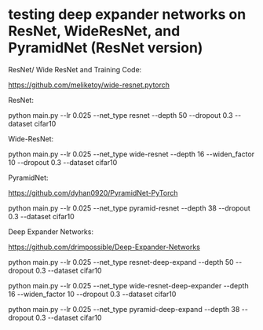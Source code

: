 # testing deep expander networks on ResNet, WideResNet, and PyramidNet (ResNet version)

ResNet/ Wide ResNet and Training Code:

https://github.com/meliketoy/wide-resnet.pytorch

ResNet:

python main.py --lr 0.025 --net_type resnet --depth 50 --dropout 0.3 --dataset cifar10

Wide-ResNet:

python main.py --lr 0.025 --net_type wide-resnet --depth 16 --widen_factor 10 --dropout 0.3 --dataset cifar10

PyramidNet:

https://github.com/dyhan0920/PyramidNet-PyTorch

python main.py --lr 0.025 --net_type pyramid-resnet --depth 38 --dropout 0.3 --dataset cifar10

Deep Expander Networks:

https://github.com/drimpossible/Deep-Expander-Networks

python main.py --lr 0.025 --net_type resnet-deep-expand --depth 50 --dropout 0.3 --dataset cifar10

python main.py --lr 0.025 --net_type wide-resnet-deep-expander --depth 16 --widen_factor 10 --dropout 0.3 --dataset cifar10 

python main.py --lr 0.025 --net_type pyramid-deep-expand --depth 38 --dropout 0.3 --dataset cifar10

